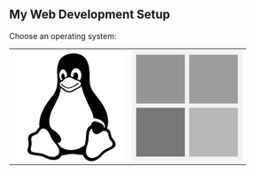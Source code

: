 ## My Web Development Setup

Choose an operating system:

<table>
  <tr>
    <!-- <td>
      <a href="macOS.md">
        <img src="images/apple.png" alt="macOS" />
      </a>
    </td> -->
    <td>
      <a href="linux.md">
        <img src="images/linux.png" alt="Ubuntu" />
      </a>
    </td>
    <td>
      <a href="windows.md">
        <img src="images/windows.png" alt="Windows">
      </a>
    </td>
  </tr>
</table>
